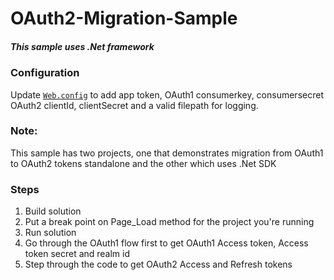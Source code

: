# OAuth2-Migration-Sample

##### This sample uses .Net framework

### Configuration
Update [`Web.config`](OAuth1toOAuth2Migration/OAuth1toOAuth2Migration/Web.config) to add app token, OAuth1 consumerkey, consumersecret OAuth2 clientId, clientSecret and a valid filepath for logging.

### Note: 
This sample has two projects, one that demonstrates migration from OAuth1 to OAuth2 tokens standalone and the other which uses .Net SDK

### Steps
1. Build solution
2. Put a break point on Page_Load method for the project you're running
3. Run solution
4. Go through the OAuth1 flow first to get OAuth1 Access token, Access token secret and realm id
5. Step through the code to get OAuth2 Access and Refresh tokens